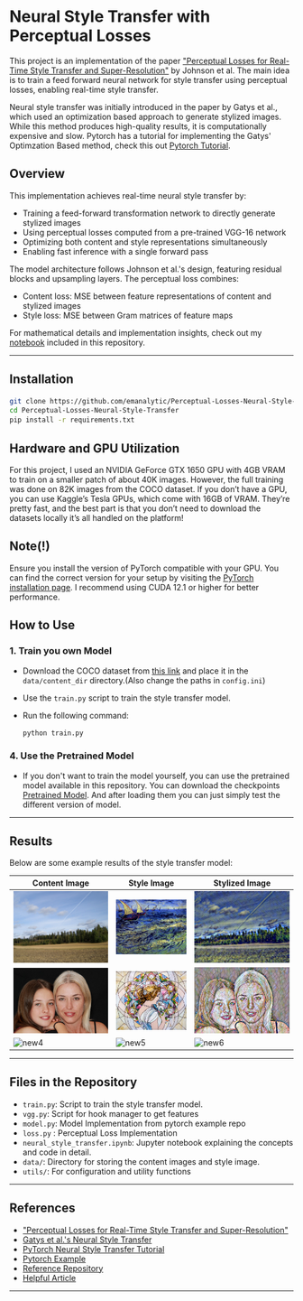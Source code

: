# Neural Style Transfer with Perceptual Losses

This project is an implementation of the paper ["Perceptual Losses for Real-Time Style Transfer and Super-Resolution"](https://arxiv.org/pdf/1603.08155) by Johnson et al. The main idea is to train a feed forward neural network for style transfer using perceptual losses, enabling real-time style transfer. 

Neural style transfer was initially introduced in the paper by Gatys et al., which used an optimization based approach to generate stylized images. While this method produces high-quality results, it is computationally expensive and slow.
Pytorch has a tutorial for implementing the Gatys' Optimzation Based method, check this out [Pytorch Tutorial](https://pytorch.org/tutorials/advanced/neural_style_tutorial.html). 

## Overview 

This implementation achieves real-time neural style transfer by:

* Training a feed-forward transformation network to directly generate stylized images
* Using perceptual losses computed from a pre-trained VGG-16 network
* Optimizing both content and style representations simultaneously
* Enabling fast inference with a single forward pass

The model architecture follows Johnson et al.'s design, featuring residual blocks and upsampling layers. The perceptual loss combines:

* Content loss: MSE between feature representations of content and stylized images
* Style loss: MSE between Gram matrices of feature maps

For mathematical details and implementation insights, check out my [notebook](https://github.com/emanalytic/Perceptual-Losses-Neural-Style-Transfer/blob/main/notebooks/neural_style_transfer.ipynb) included in this repository.

---
## Installation 

```bash
git clone https://github.com/emanalytic/Perceptual-Losses-Neural-Style-Transfer.git
cd Perceptual-Losses-Neural-Style-Transfer
pip install -r requirements.txt
```

## Hardware and GPU Utilization
For this project, I used an NVIDIA GeForce GTX 1650 GPU with 4GB VRAM to train on a smaller patch of about 40K images. However, the full training was done on 82K images from the COCO dataset.
If you don’t have a GPU, you can use Kaggle’s Tesla GPUs, which come with 16GB of VRAM. They’re pretty fast, and the best part is that you don’t need to download the datasets locally it’s all handled on the platform!
## Note(!)

Ensure you install the version of PyTorch compatible with your GPU. 
You can find the correct version for your setup by visiting the [PyTorch installation page](https://pytorch.org/get-started/locally/).
I recommend using CUDA 12.1 or higher for better performance.

## How to Use
### 1. Train you own Model
- Download the COCO dataset from [this link](https://cocodataset.org/#download) and place it in the `data/content_dir` directory.(Also change the paths in `config.ini`)

- Use the `train.py` script to train the style transfer model.
- Run the following command:
  ```bash
  python train.py 
  ```

### 4. Use the Pretrained Model
- If you don't want to train the model yourself, you can use the pretrained model available in this repository.
  You can download the checkpoints [Pretrained Model](https://github.com/emanalytic/Perceptual-Losses-Neural-Style-Transfer/blob/main/models/checkpoints/).
  And after loading them you can just simply test the different version of model. 
---

## Results
Below are some example results of the style transfer model:

| Content Image | Style Image | Stylized Image |
|---------------|-------------|----------------|
| ![Content](https://github.com/emanalytic/Perceptual-Losses-Neural-Style-Transfer/blob/main/data/content_dir/test_image_01.png) | ![style](https://github.com/emanalytic/Perceptual-Losses-Neural-Style-Transfer/blob/main/data/style_images/Vincent_van_Gogh.png) | ![stylized](https://github.com/emanalytic/Perceptual-Losses-Neural-Style-Transfer/blob/main/data/styled_image.png) |
| ![new1](https://github.com/emanalytic/Perceptual-Losses-Neural-Style-Transfer/blob/main/data/content_dir/family-gc23518eae_640.jpg) | ![new2](https://github.com/emanalytic/Perceptual-Losses-Neural-Style-Transfer/blob/main/data/style_images/mosaic.jpg) | ![new3](https://github.com/emanalytic/Perceptual-Losses-Neural-Style-Transfer/blob/main/data/styled_image_01.png) |
| ![new4](URL_for_new_image_4) | ![new5](URL_for_new_image_5) | ![new6](URL_for_new_image_6) |


---

## Files in the Repository

- `train.py`: Script to train the style transfer model.
- `vgg.py`: Script for hook manager to get features
- `model.py`: Model Implementation from pytorch example repo
- `loss.py` : Perceptual Loss Implementation
- `neural_style_transfer.ipynb`: Jupyter notebook explaining the concepts and code in detail.
- `data/`: Directory for storing the content images and style image.
- `utils/`: For configuration and utility functions 
---

## References

- ["Perceptual Losses for Real-Time Style Transfer and Super-Resolution"](https://arxiv.org/pdf/1603.08155)
- [Gatys et al.'s Neural Style Transfer](https://arxiv.org/pdf/1508.06576)
- [PyTorch Neural Style Transfer Tutorial](https://pytorch.org/tutorials/advanced/neural_style_tutorial.html)
- [Pytorch Example](https://github.com/pytorch/examples)
- [Reference Repository](https://github.com/francislata/Perceptual-Losses/tree/master)
- [Helpful Article](https://sh-tsang.medium.com/brief-review-perceptual-losses-for-real-time-style-transfer-and-super-resolution-ac4fd2658b8)
---

